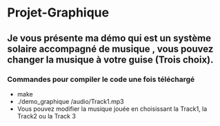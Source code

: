 # Projet-Graphique

## Je vous présente ma démo qui est un système solaire accompagné de musique , vous pouvez changer la musique à votre guise (Trois choix).

### Commandes pour compiler le code une fois téléchargé

*  make
*  ./demo_graphique /audio/Track1.mp3
*  Vous pouvez modifier la musique jouée en choisissant la Track1, la Track2 ou la Track 3

